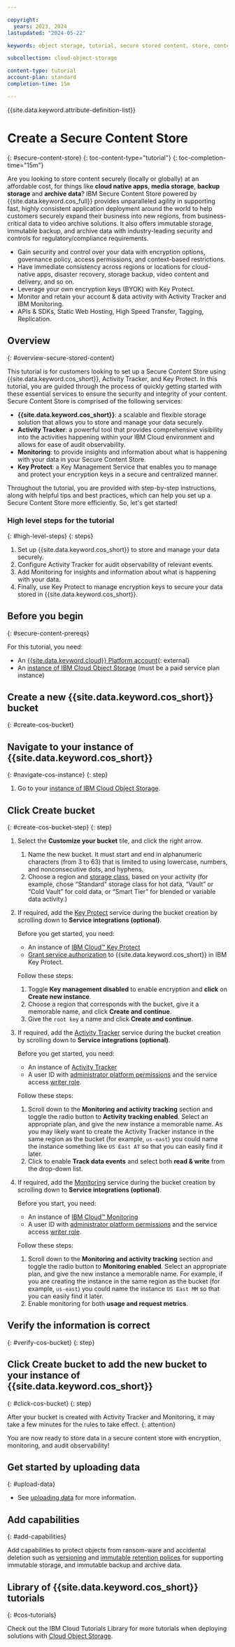 ```yaml
---

copyright:
  years: 2023, 2024
lastupdated: "2024-05-22"

keywords: object storage, tutorial, secure stored content, store, content, secure, secure content store

subcollection: cloud-object-storage

content-type: tutorial
account-plan: standard
completion-time: 15m

---
```


{{site.data.keyword.attribute-definition-list}}

# Create a Secure Content Store
{: #secure-content-store}
{: toc-content-type="tutorial"}
{: toc-completion-time="15m"}

Are you looking to store content securely (locally or globally) at an affordable cost​, for things like **cloud native apps**, **media storage**, **backup storage** and **archive data**? IBM Secure Content Store powered by {{site.data.keyword.cos_full}} provides unparalleled agility in supporting fast, highly consistent application deployment around the world to help customers securely expand their business into new regions, from business-critical data to video archive solutions.  It also offers immutable storage, immutable backup, and archive data with industry-leading security and controls for regulatory/compliance requirements​.

- Gain security and control over your data with encryption options, governance policy, access permissions, and context-based restrictions​.
- Have immediate consistency across regions or locations for cloud-native apps, disaster recovery, storage backup, video content and delivery, and so on. ​
- Leverage your own encryption keys (BYOK) with Key Protect.
- Monitor and retain your account & data activity with Activity Tracker and IBM Monitoring.
- APIs & SDKs, Static Web Hosting, High Speed Transfer, Tagging, Replication.

## Overview
{: #overview-secure-stored-content}

This tutorial is for customers looking to set up a Secure Content Store using {{site.data.keyword.cos_short}}, Activity Tracker, and Key Protect. In this tutorial, you are guided through the process of quickly getting started with these essential services to ensure the security and integrity of your content. Secure Content Store is comprised of the following services:

- **{{site.data.keyword.cos_short}}**: a scalable and flexible storage solution that allows you to store and manage your data securely.
- **Activity Tracker**: a powerful tool that provides comprehensive visibility into the activities happening within your IBM Cloud environment and allows for ease of audit observability.
- **Monitoring**: to provide insights and information about what is happening with your data in your Secure Content Store.
- **Key Protect**: a Key Management Service that enables you to manage and protect your encryption keys in a secure and centralized manner.

Throughout the tutorial, you are provided with step-by-step instructions, along with helpful tips and best practices, which can help you set up a Secure Content Store more efficiently.  So, let's get started!

### High level steps for the tutorial
{: #high-level-steps}
{: steps}

1. Set up {{site.data.keyword.cos_short}} to store and manage your data securely.
1. Configure Activity Tracker for audit observability of relevant events.
1. Add Monitoring for insights and information about what is happening with your data.
1. Finally, use Key Protect to manage encryption keys to secure your data stored in {{site.data.keyword.cos_short}}.

## Before you begin
{: #secure-content-prereqs}

For this tutorial, you need:
- An [{{site.data.keyword.cloud}} Platform account](https://cloud.ibm.com){: external}
- An [instance of IBM Cloud Object Storage](/objectstorage/create) (must be a paid service plan instance)

## Create a new {{site.data.keyword.cos_short}} bucket
{: #create-cos-bucket}

## Navigate to your instance of {{site.data.keyword.cos_short}}
{: #navigate-cos-instance}
{: step}

1. Go to your [instance of IBM Cloud Object Storage](/objectstorage/create).

## Click Create bucket
{: #create-cos-bucket-step}
{: step}

1. Select the **Customize your bucket** tile, and click the right arrow.
    1. Name the new bucket.  It must start and end in alphanumeric characters (from 3 to 63) that is limited to using lowercase, numbers, and nonconsecutive dots, and hyphens.
    1. Choose a region and [storage class](/docs/cloud-object-storage?topic=cloud-object-storage-classes#classes), based on your activity (for example, chose “Standard” storage class for hot data, “Vault” or “Cold Vault” for cold data, or “Smart Tier” for blended or variable data activity.)

1. If required, add the [Key Protect](/docs/cloud-object-storage?topic=cloud-object-storage-tutorial-kp-encrypt-bucket) service during the bucket creation by scrolling down to **Service integrations (optional)**.

   Before you get started, you need:

      - An instance of [IBM Cloud™ Key Protect](/docs/key-protect?topic=key-protect-getting-started-tutorial)
      - [Grant service authorization](/docs/cloud-object-storage?topic=cloud-object-storage-kp#kp-sa) to {{site.data.keyword.cos_short}} in IBM Key Protect.

   Follow these steps:

   1. Toggle **Key management disabled** to enable encryption and **click** on **Create new instance**.
   1. Choose a region that corresponds with the bucket, give it a memorable name, and click **Create and continue**.
   1. Give the `root key` a name and click **Create and continue**.

1. If required, add the [Activity Tracker](/docs/cloud-object-storage?topic=cloud-object-storage-tracking-cos-events) service during the bucket creation by scrolling down to **Service integrations (optional)**.

   Before you get started, you need:

     - An instance of [Activity Tracker](/docs/activity-tracker?topic=activity-tracker-getting-started)
     - A user ID with [administrator platform permissions](/docs/account?topic=account-userroles) and the service access [writer role](/docs/account?topic=account-userroles#service_access_roles).

   Follow these steps:

   1. Scroll down to the **Monitoring and activity tracking** section and toggle the radio button to **Activity tracking enabled**. Select an appropriate plan, and give the new instance a memorable name. As you may likely want to create the Activity Tracker instance in the same region as the bucket (for example, `us-east`) you could name the instance something like `US East AT` so that you can easily find it later.
   1. Click to enable **Track data events** and select both **read & write** from the drop-down list.

1. If required, add the [Monitoring](/docs/cloud-object-storage?topic=cloud-object-storage-monitoring-cos) service during the bucket creation by scrolling down to **Service integrations (optional)**.

   Before you start, you need:

     - An instance of [IBM Cloud™ Monitoring](/docs/monitoring?topic=monitoring-getting-started)
     - A user ID with [administrator platform permissions](/docs/account?topic=account-userroles) and the service access [writer role](/docs/account?topic=account-userroles#service_access_roles).

   Follow these steps:

   1. Scroll down to the **Monitoring and activity tracking** section and toggle the radio button to **Monitoring enabled**. Select an appropriate plan, and give the new instance a memorable name. For example, if you are creating the instance in the same region as the bucket (for example, `us-east`) you could name the instance `US East MM` so that you can easily find it later.
   1. Enable monitoring for both **usage and request metrics**.

## Verify the information is correct
{: #verify-cos-bucket}
{: step}

## Click Create bucket to add the new bucket to your instance of {{site.data.keyword.cos_short}}
{: #click-cos-bucket}
{: step}

After your bucket is created with Activity Tracker and Monitoring, it may take a few minutes for the rules to take effect.
{: attention}

You are now ready to store data in a secure content store with encryption, monitoring, and audit observability!

## Get started by uploading data
{: #upload-data}

- See [uploading data](/docs/cloud-object-storage?topic=cloud-object-storage-upload) for more information.

## Add capabilities
{: #add-capabilities}

Add capabilities to protect objects from ransom-ware and accidental deletion such as [versioning](/docs/cloud-object-storage?topic=cloud-object-storage-versioning) and [immutable retention polices](/docs/cloud-object-storage?topic=cloud-object-storage-ol-overview) for supporting immutable storage, and immutable backup and archive data.

## Library of {{site.data.keyword.cos_short}} tutorials
{: #cos-tutorials}

Check out the IBM Cloud Tutorials Library for more tutorials when deploying solutions with [Cloud Object Storage](https://cloud.ibm.com/docs?tab=tutorials&page=1&pageSize=20&tags=cloud-object-storage).

